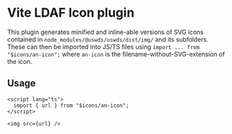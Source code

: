 # Vite LDAF Icon plugin

This plugin generates minified and inline-able versions of SVG icons contained in `node_modules/@uswds/uswds/dist/img/` and its subfolders. These can then be imported into JS/TS files using `import ... from "$icons/an-icon";` where `an-icon` is the filename-without-SVG-extension of the icon.

## Usage

```svelte
<script lang="ts">
  import { url } from "$icons/an-icon";
</script>

<img src={url} />
```
